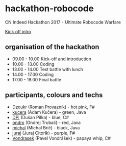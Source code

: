 # hackathon-robocode
CN Indeed Hackathon 2017 - Ultimate Robocode Warfare

[Kick off intro](roboIntro.md)

## organisation of the hackathon
* 09.00 - 10.00 Kick-off and introduction
* 10.00 - 13.00 Coding
* 13.00 - 14.00 Test battle with lunch
* 14.00 - 17.00 Coding
* 17.00 - 18.00 Final battle

## participants, colours and techs
* [Dzoukr](Dzoukr) (Roman Provazník) - hot pink, F#
* [kucera](kucera) (Adam Kučera) - green, Java
* [DPI](DPI) (Dušan Pilka) - blue, C#
* [ondro](ondro) (Ondrej Trubač) - red, Java
* [michal](michal) (Michal Brič) - black, Java
* [juraj](juraj) (Juraj Citorík) - purple, F#
* [Vondrasek](Vondrasek) (Pavel Vondrášek) - papaya whip, C#
